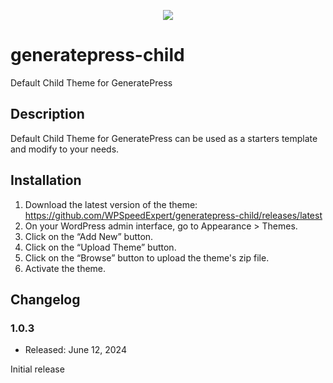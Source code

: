 <p align="center">
  <a href="https://wpspeedexpert.com/" target="_blank">
    <img src="https://wpspeedexpert.com/wp-content/uploads/2024/06/WP-Speed-Expert-grey-3.webp">
  </a>
</p>

# generatepress-child
Default Child Theme for GeneratePress

## Description
Default Child Theme for GeneratePress can be used as a starters template and modify to your needs.

## Installation
1. Download the latest version of the theme:
https://github.com/WPSpeedExpert/generatepress-child/releases/latest
2. On your WordPress admin interface, go to Appearance > Themes.
3. Click on the “Add New” button.
4. Click on the “Upload Theme” button.
5. Click on the “Browse” button to upload the theme's zip file.
6. Activate the theme.

## Changelog

### 1.0.3
* Released: June 12, 2024

Initial release
